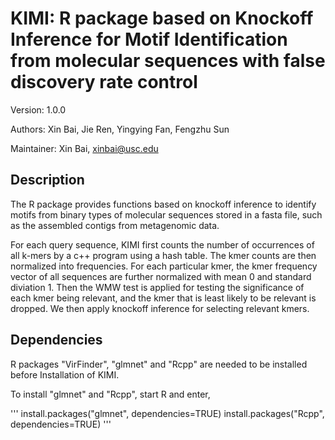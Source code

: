 # KIMI: R package based on Knockoff Inference for Motif Identification from molecular sequences with false discovery rate control 

Version: 1.0.0

Authors: Xin Bai, Jie Ren, Yingying Fan, Fengzhu Sun

Maintainer: Xin Bai, <xinbai@usc.edu>

## Description

The R package provides functions based on knockoff inference to identify motifs from binary types of molecular sequences stored in a fasta file, such as the assembled contigs from metagenomic data. 

For each query sequence, KIMI first counts  the number of occurrences of all k-mers by a c++ program using a hash table. The kmer counts are then normalized into frequencies. For each particular kmer, 
the kmer frequency vector of all sequences are further normalized with mean 0 and standard diviation 1. Then the WMW test is applied for testing the significance of each kmer being relevant, and
the kmer that is least likely to be relevant is dropped. We then apply knockoff inference for selecting relevant kmers.

## Dependencies

R packages "VirFinder", "glmnet" and "Rcpp" are needed to be installed before Installation of KIMI.

To install "glmnet" and "Rcpp", start R and enter,

'''
install.packages("glmnet", dependencies=TRUE)
install.packages("Rcpp", dependencies=TRUE)
'''


